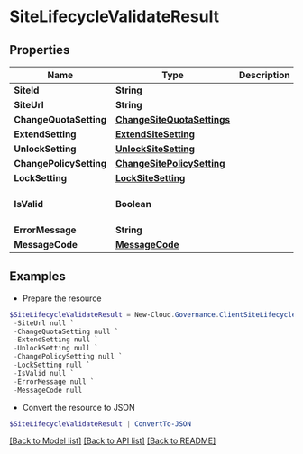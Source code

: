 # SiteLifecycleValidateResult
## Properties

Name | Type | Description | Notes
------------ | ------------- | ------------- | -------------
**SiteId** | **String** |  | [optional] 
**SiteUrl** | **String** |  | [optional] 
**ChangeQuotaSetting** | [**ChangeSiteQuotaSettings**](ChangeSiteQuotaSettings.md) |  | [optional] 
**ExtendSetting** | [**ExtendSiteSetting**](ExtendSiteSetting.md) |  | [optional] 
**UnlockSetting** | [**UnlockSiteSetting**](UnlockSiteSetting.md) |  | [optional] 
**ChangePolicySetting** | [**ChangeSitePolicySetting**](ChangeSitePolicySetting.md) |  | [optional] 
**LockSetting** | [**LockSiteSetting**](LockSiteSetting.md) |  | [optional] 
**IsValid** | **Boolean** |  | [optional] [default to $false]
**ErrorMessage** | **String** |  | [optional] 
**MessageCode** | [**MessageCode**](MessageCode.md) |  | [optional] 

## Examples

- Prepare the resource
```powershell
$SiteLifecycleValidateResult = New-Cloud.Governance.ClientSiteLifecycleValidateResult  -SiteId null `
 -SiteUrl null `
 -ChangeQuotaSetting null `
 -ExtendSetting null `
 -UnlockSetting null `
 -ChangePolicySetting null `
 -LockSetting null `
 -IsValid null `
 -ErrorMessage null `
 -MessageCode null
```

- Convert the resource to JSON
```powershell
$SiteLifecycleValidateResult | ConvertTo-JSON
```

[[Back to Model list]](../README.md#documentation-for-models) [[Back to API list]](../README.md#documentation-for-api-endpoints) [[Back to README]](../README.md)

